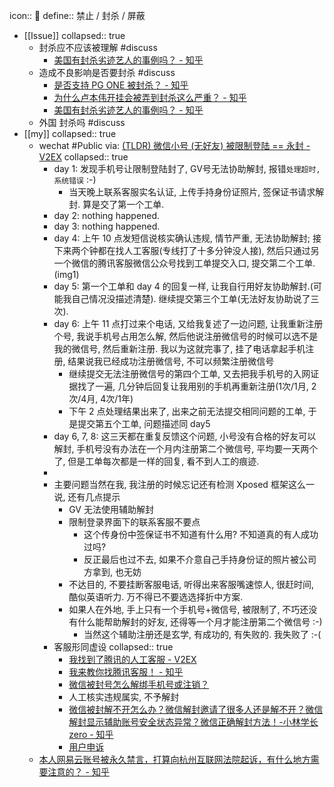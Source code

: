 icon:: 
define:: 禁止 / 封杀 / 屏蔽

- [[Issue]]
  collapsed:: true
  - 封杀应不应该被理解 #discuss
    - [美国有封杀劣迹艺人的事例吗？ - 知乎](https://www.zhihu.com/question/26032041)
  - 造成不良影响是否要封杀 #discuss
    - [是否支持 PG ONE 被封杀？ - 知乎](https://www.zhihu.com/question/265138699)
    - [为什么卢本伟开挂会被弄到封杀这么严重？ - 知乎](https://www.zhihu.com/question/296986768)
    - [美国有封杀劣迹艺人的事例吗？ - 知乎](https://www.zhihu.com/question/26032041)
  - 外国 封杀吗 #discuss
- [[my]]
  collapsed:: true
  - wechat #Public via: [(TLDR) 微信小号 (无好友) 被限制登陆 == 永封 - V2EX](https://v2ex.com/t/857226#reply7)
    collapsed:: true
    - day 1: 发现手机号让限制登陆封了, GV号无法协助解封, 报错`处理超时, 系统错误` :-)
      - 当天晚上联系客服实名认证, 上传手持身份证照片, 签保证书请求解封. 算是交了第一个工单.
    - day 2: nothing happened.
    - day 3: nothing happened.
    - day 4: 上午 10 点发短信说核实确认违规, 情节严重, 无法协助解封; 接下来两个钟都在找人工客服(专线打了十多分钟没人接), 然后只通过另一个微信的腾讯客服微信公众号找到工单提交入口, 提交第二个工单.
      (img1)
    - day 5: 第一个工单和 day 4 的回复一样, 让我自行用好友协助解封.(可能我自己情况没描述清楚). 继续提交第三个工单(无法好友协助说了三次).
    - day 6: 上午 11 点打过来个电话, 又给我复述了一边问题, 让我重新注册个号, 我说手机号占用怎么解, 然后他说注册微信号的时候可以选不是我的微信号, 然后重新注册. 我以为这就完事了, 挂了电话拿起手机注册, 结果说我已经成功注册微信号, 不可以频繁注册微信号
      - 继续提交无法注册微信号的第四个工单, 又去把我手机号的入网证据找了一遍, 几分钟后回复让我用别的手机再重新注册(1次/1月, 2次/4月, 4次/1年)
      - 下午 2 点处理结果出来了, 出来之前无法提交相同问题的工单, 于是提交第五个工单, 问题描述同 day5
    - day 6, 7, 8: 这三天都在重复反馈这个问题, 小号没有合格的好友可以解封, 手机号没有办法在一个月内注册第二个微信号, 平均要一天两个了, 但是工单每次都是一样的回复, 看不到人工的痕迹.
    -
    - 主要问题当然在我, 我注册的时候忘记还有检测 Xposed 框架这么一说, 还有几点提示
      - GV 无法使用辅助解封
      - 限制登录界面下的联系客服不要点
        - 这个传身份中签保证书不知道有什么用? 不知道真的有人成功过吗?
        - 反正最后也过不去, 如果不介意自己手持身份证的照片被公司方拿到, 也无妨
      - 不达目的, 不要挂断客服电话, 听得出来客服嘴速惊人, 很赶时间, 酷似英语听力. 万不得已不要选选择折中方案.
      - 如果人在外地, 手上只有一个手机号+微信号, 被限制了, 不巧还没有什么能帮助解封的好友, 还得等一个月才能注册第二个微信号 :-)
        - 当然这个辅助注册还是玄学, 有成功的, 有失败的. 我失败了 :-(
    - 客服形同虚设
      collapsed:: true
      - [我找到了腾讯的人工客服 - V2EX](https://www.v2ex.com/t/703275?p=1)
      - [我来教你找腾讯客服！ - 知乎](https://zhuanlan.zhihu.com/p/100539376)
      - [微信被封号怎么解绑手机号或注销？](https://baijiahao.baidu.com/s?id=1730520767553108250&wfr=spider&for=pc)
      - 人工核实违规属实, 不予解封
      - [微信被封解不开怎么办？微信解封邀请了很多人还是解不开？微信解封显示辅助账号安全状态异常？微信正确解封方法！-小林学长zero - 知乎](https://zhuanlan.zhihu.com/p/382722378)
      - [用户申诉](http://14.18.100.118:9999/webPage03/pages/step1.html)
  - [本人网易云账号被永久禁言，打算向杭州互联网法院起诉，有什么地方需要注意的？ - 知乎](https://www.zhihu.com/question/415443867)